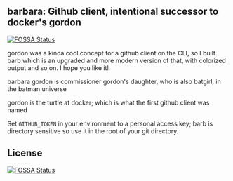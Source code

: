 ## barbara: Github client, intentional successor to docker's gordon
[![FOSSA Status](https://app.fossa.io/api/projects/git%2Bgithub.com%2Ferikh%2Fbarbara.svg?type=shield)](https://app.fossa.io/projects/git%2Bgithub.com%2Ferikh%2Fbarbara?ref=badge_shield)


gordon was a kinda cool concept for a github client on the CLI, so I built barb
which is an upgraded and more modern version of that, with colorized output and
so on. I hope you like it!

barbara gordon is commissioner gordon's daughter, who is also batgirl, in the
batman universe

gordon is the turtle at docker; which is what the first github client was named

Set `GITHUB_TOKEN` in your environment to a personal access key; barb is
directory sensitive so use it in the root of your git directory.


## License
[![FOSSA Status](https://app.fossa.io/api/projects/git%2Bgithub.com%2Ferikh%2Fbarbara.svg?type=large)](https://app.fossa.io/projects/git%2Bgithub.com%2Ferikh%2Fbarbara?ref=badge_large)